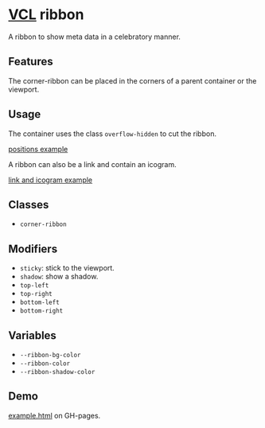 # [VCL](https://vcl.github.io/) ribbon

A ribbon to show meta data in a celebratory manner.

## Features

The corner-ribbon can be placed in the corners of a parent container or the
viewport.

## Usage

The container uses the class `overflow-hidden` to cut the ribbon.

[positions example](/demo/example-corner-positions.html)

A ribbon can also be a link and contain an icogram.

[link and icogram example](/demo/example-link.html)

## Classes

- `corner-ribbon`

## Modifiers

- `sticky`: stick to the viewport.
- `shadow`: show a shadow.
- `top-left`
- `top-right`
- `bottom-left`
- `bottom-right`

## Variables

- `--ribbon-bg-color`
- `--ribbon-color`
- `--ribbon-shadow-color`

## Demo

[example.html](/demo/example.html) on GH-pages.
